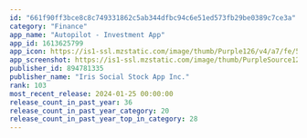 ```yaml
---
id: "661f90ff3bce8c8c749331862c5ab344dfbc94c6e51ed573fb29be0389c7ce3a"
category: "Finance"
app_name: "Autopilot - Investment App"
app_id: 1613625799
app_icon: https://is1-ssl.mzstatic.com/image/thumb/Purple126/v4/a7/fe/57/a7fe5717-6aae-1637-b3d2-6a06b17dec94/AppIcon-0-1x_U007emarketing-0-6-0-85-220-0.png/1024x1024bb.png
app_screenshot: https://is1-ssl.mzstatic.com/image/thumb/PurpleSource126/v4/eb/8c/25/eb8c259a-9360-953d-f06d-3e12171a4b39/b2830eb1-06be-4ef9-ac22-876b1c476afc_Politician_Large_1.png/1242x2688bb.png
publisher_id: 894781335
publisher_name: "Iris Social Stock App Inc."
rank: 103
most_recent_release: 2024-01-25 00:00:00
release_count_in_past_year: 36
release_count_in_past_year_category: 20
release_count_in_past_year_top_in_category: 28
---
```

